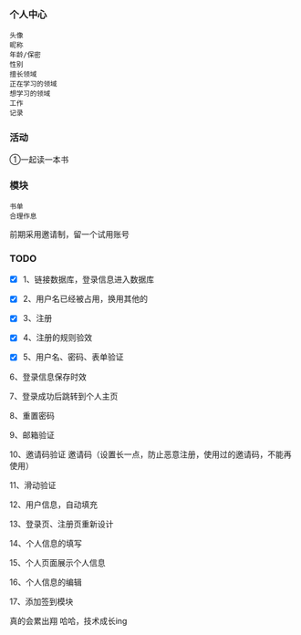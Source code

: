 ### 个人中心
    
    头像
    昵称
    年龄/保密
    性别
    擅长领域
    正在学习的领域
    想学习的领域
    工作
    记录
    
### 活动
 
 ①一起读一本书
 
### 模块
 
    书单
    合理作息
 
 前期采用邀请制，留一个试用账号
 
### TODO

 - [x] 1、链接数据库，登录信息进入数据库
 
 - [x] 2、用户名已经被占用，换用其他的
 
 - [x] 3、注册

 - [x] 4、注册的规则验效
 
 - [x] 5、用户名、密码、表单验证

 6、登录信息保存时效
 
 7、登录成功后跳转到个人主页
 
 8、重置密码
 
 9、邮箱验证
 
 10、邀请码验证 邀请码（设置长一点，防止恶意注册，使用过的邀请码，不能再使用）
 
 11、滑动验证
 
 12、用户信息，自动填充
 
 13、登录页、注册页重新设计
 
 14、个人信息的填写
 
 15、个人页面展示个人信息
 
 16、个人信息的编辑
 
 17、添加签到模块
 
 
 
 真的会累出翔  哈哈，技术成长ing
 
 
    



